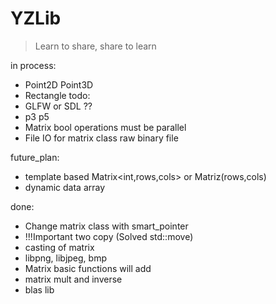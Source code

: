 # YZLib
>Learn to share, share to learn


in process:
*   Point2D Point3D
*   Rectangle
todo:
*   GLFW or SDL ??
*   p3 p5
*   Matrix bool operations must be parallel
*   File IO for matrix class raw binary file

future_plan:
*   template based Matrix<int,rows,cols> or Matriz<int>(rows,cols)
*   dynamic data array

done:
*   Change matrix class with smart_pointer
*   !!!Important two copy (Solved std::move)
*   casting of matrix
*   libpng, libjpeg, bmp
*   Matrix basic functions will add
*   matrix mult and inverse
*   blas lib